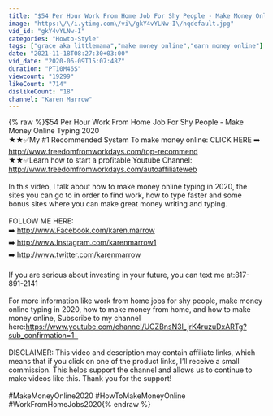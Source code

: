 ```yaml
---
title: "$54 Per Hour Work From Home Job For Shy People - Make Money Online Typing 2020"
image: "https:\/\/i.ytimg.com\/vi\/gkY4vYLNw-I\/hqdefault.jpg"
vid_id: "gkY4vYLNw-I"
categories: "Howto-Style"
tags: ["grace aka littlemama","make money online","earn money online"]
date: "2021-11-18T08:27:30+03:00"
vid_date: "2020-06-09T15:07:48Z"
duration: "PT10M46S"
viewcount: "19299"
likeCount: "714"
dislikeCount: "18"
channel: "Karen Marrow"
---
```

{% raw %}$54 Per Hour Work From Home Job For Shy People - Make Money Online Typing 2020<br />★★✅My #1 Recommended System To make money online: CLICK HERE ➡️ <a rel="nofollow" target="blank" href="http://www.freedomfromworkdays.com/top-recommend">http://www.freedomfromworkdays.com/top-recommend</a><br />★★✅Learn how to start a profitable Youtube Channel: <a rel="nofollow" target="blank" href="http://www.freedomfromworkdays.com/autoaffiliateweb">http://www.freedomfromworkdays.com/autoaffiliateweb</a><br /><br />In this video, I talk about how to make money online typing in 2020, the sites you can go to in order to find work, how to type faster and some bonus sites where you can make great money writing and typing.<br /><br />FOLLOW ME HERE: <br />➡️ <a rel="nofollow" target="blank" href="http://www.Facebook.com/karen.marrow">http://www.Facebook.com/karen.marrow</a><br />➡️ <a rel="nofollow" target="blank" href="http://www.Instagram.com/karenmarrow1">http://www.Instagram.com/karenmarrow1</a><br />➡️ <a rel="nofollow" target="blank" href="http://www.twitter.com/karenmarrow">http://www.twitter.com/karenmarrow</a><br /><br />If you are serious about investing in your future, you can text me at:817-891-2141<br /><br />For more information like work from home jobs for shy people, make money online typing in 2020, how to make money from home, and how to make money online, Subscribe to my channel here:<a rel="nofollow" target="blank" href="https://www.youtube.com/channel/UCZBnsN3l_jrK4ruzuDxARTg?sub_confirmation=1  ">https://www.youtube.com/channel/UCZBnsN3l_jrK4ruzuDxARTg?sub_confirmation=1  </a><br /><br />DISCLAIMER: This video and description may contain affiliate links, which means that if you click on one of the product links, I’ll receive a small commission. This helps support the channel and allows us to continue to make videos like this. Thank you for the support!  <br /><br />#MakeMoneyOnline2020 #HowToMakeMoneyOnline #WorkFromHomeJobs2020{% endraw %}

